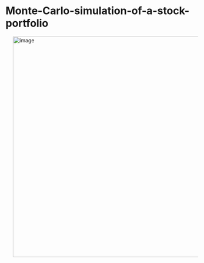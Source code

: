 # Monte-Carlo-simulation-of-a-stock-portfolio
<img style="margin-left:20px" width="600" height="600" alt="image" src="https://github.com/user-attachments/assets/8810902d-4cbf-4958-924f-d806c9608207" />
